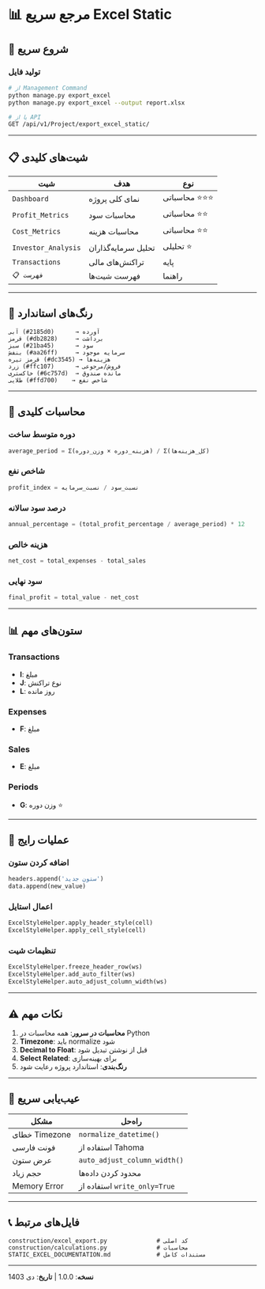 # 📊 مرجع سریع Excel Static

## 🚀 شروع سریع

### تولید فایل
```bash
# از Management Command
python manage.py export_excel
python manage.py export_excel --output report.xlsx

# یا از API
GET /api/v1/Project/export_excel_static/
```

---

## 📋 شیت‌های کلیدی

| شیت | هدف | نوع |
|-----|-----|-----|
| `Dashboard` | نمای کلی پروژه | محاسباتی ⭐⭐⭐ |
| `Profit_Metrics` | محاسبات سود | محاسباتی ⭐⭐ |
| `Cost_Metrics` | محاسبات هزینه | محاسباتی ⭐⭐ |
| `Investor_Analysis` | تحلیل سرمایه‌گذاران | تحلیلی ⭐ |
| `Transactions` | تراکنش‌های مالی | پایه |
| `📋 فهرست` | فهرست شیت‌ها | راهنما |

---

## 🎨 رنگ‌های استاندارد

```
آبی (#2185d0)      → آورده
قرمز (#db2828)     → برداشت
سبز (#21ba45)      → سود
بنفش (#aa26ff)     → سرمایه موجود
قرمز تیره (#dc3545) → هزینه‌ها
زرد (#ffc107)      → فروش/مرجوعی
خاکستری (#6c757d)  → مانده صندوق
طلایی (#ffd700)    → شاخص نفع
```

---

## 🧮 محاسبات کلیدی

### دوره متوسط ساخت
```python
average_period = Σ(هزینه_دوره × وزن_دوره) / Σ(کل_هزینه‌ها)
```

### شاخص نفع
```python
profit_index = نسبت_سود / نسبت_سرمایه
```

### درصد سود سالانه
```python
annual_percentage = (total_profit_percentage / average_period) * 12
```

### هزینه خالص
```python
net_cost = total_expenses - total_sales
```

### سود نهایی
```python
final_profit = total_value - net_cost
```

---

## 📊 ستون‌های مهم

### Transactions
- **I**: مبلغ
- **J**: نوع تراکنش
- **L**: روز مانده

### Expenses
- **F**: مبلغ

### Sales
- **E**: مبلغ

### Periods
- **G**: وزن دوره ⭐

---

## 🔧 عملیات رایج

### اضافه کردن ستون
```python
headers.append('ستون جدید')
data.append(new_value)
```

### اعمال استایل
```python
ExcelStyleHelper.apply_header_style(cell)
ExcelStyleHelper.apply_cell_style(cell)
```

### تنظیمات شیت
```python
ExcelStyleHelper.freeze_header_row(ws)
ExcelStyleHelper.add_auto_filter(ws)
ExcelStyleHelper.auto_adjust_column_width(ws)
```

---

## ⚠️ نکات مهم

1. **محاسبات در سرور**: همه محاسبات در Python
2. **Timezone**: باید normalize شود
3. **Decimal to Float**: قبل از نوشتن تبدیل شود
4. **Select Related**: برای بهینه‌سازی
5. **رنگ‌بندی**: استاندارد پروژه رعایت شود

---

## 🐛 عیب‌یابی سریع

| مشکل | راه‌حل |
|------|--------|
| خطای Timezone | `normalize_datetime()` |
| فونت فارسی | استفاده از Tahoma |
| عرض ستون | `auto_adjust_column_width()` |
| حجم زیاد | محدود کردن داده‌ها |
| Memory Error | استفاده از `write_only=True` |

---

## 📞 فایل‌های مرتبط

```
construction/excel_export.py              # کد اصلی
construction/calculations.py              # محاسبات
STATIC_EXCEL_DOCUMENTATION.md             # مستندات کامل
```

---

**نسخه**: 1.0.0 | **تاریخ**: دی 1403

